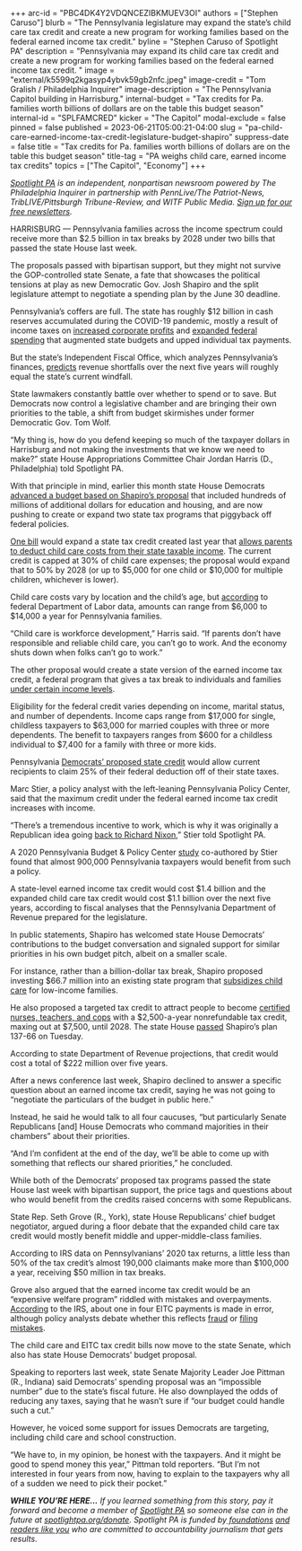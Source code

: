 +++
arc-id = "PBC4DK4Y2VDQNCEZIBKMUEV3OI"
authors = ["Stephen Caruso"]
blurb = "The Pennsylvania legislature may expand the state’s child care tax credit and create a new program for working families based on the federal earned income tax credit."
byline = "Stephen Caruso of Spotlight PA"
description = "Pennsylvania may expand its child care tax credit and create a new program for working families based on the federal earned income tax credit. "
image = "external/k5599q2kgasyp4ybvk59gb2nfc.jpeg"
image-credit = "Tom Gralish / Philadelphia Inquirer"
image-description = "The Pennsylvania Capitol building in Harrisburg."
internal-budget = "Tax credits for Pa. families worth billions of dollars are on the table this budget season"
internal-id = "SPLFAMCRED"
kicker = "The Capitol"
modal-exclude = false
pinned = false
published = 2023-06-21T05:00:21-04:00
slug = "pa-child-care-earned-income-tax-credit-legislature-budget-shapiro"
suppress-date = false
title = "Tax credits for Pa. families worth billions of dollars are on the table this budget season"
title-tag = "PA weighs child care, earned income tax credits"
topics = ["The Capitol", "Economy"]
+++

<a href="https://www.spotlightpa.org/"><i>Spotlight PA</i></a><i> is an independent, nonpartisan newsroom powered by The Philadelphia Inquirer in partnership with PennLive/The Patriot-News, TribLIVE/Pittsburgh Tribune-Review, and WITF Public Media. </i><a href="https://www.spotlightpa.org/newsletters"><i>Sign up for our free newsletters</i></a><i>.</i>

HARRISBURG — Pennsylvania families across the income spectrum could receive more than $2.5 billion in tax breaks by 2028 under two bills that passed the state House last week.

The proposals passed with bipartisan support, but they might not survive the GOP-controlled state Senate, a fate that showcases the political tensions at play as new Democratic Gov. Josh Shapiro and the split legislature attempt to negotiate a spending plan by the June 30 deadline.

Pennsylvania’s coffers are full. The state has roughly $12 billion in cash reserves accumulated during the COVID-19 pandemic, mostly a result of income taxes on <a href="https://fred.stlouisfed.org/series/CP">increased corporate profits</a> and <a href="https://web.archive.org/20230419152002/http://www.ifo.state.pa.us/download.cfm?file=Resources/Documents/PMTA_Presentation_April_2023.pdf">expanded federal spending</a> that augmented state budgets and upped individual tax payments.

<script src="https://www.spotlightpa.org/embed.js" async></script><div data-spl-embed-version="1" data-spl-src="https://www.spotlightpa.org/embeds/newsletter/"></div>


But the state’s Independent Fiscal Office, which analyzes Pennsylvania’s finances, <a href="https://web.archive.org/20230117135441/http://www.ifo.state.pa.us/download.cfm?file=Resources/Documents/Five_Year_Outlook_Presentation_2022.pdf">predicts</a> revenue shortfalls over the next five years will roughly equal the state’s current windfall.

State lawmakers constantly battle over whether to spend or to save. But Democrats now control a legislative chamber and are bringing their own priorities to the table, a shift from budget skirmishes under former Democratic Gov. Tom Wolf.

“My thing is, how do you defend keeping so much of the taxpayer dollars in Harrisburg and not making the investments that we know we need to make?” state House Appropriations Committee Chair Jordan Harris (D., Philadelphia) told Spotlight PA.

With that principle in mind, earlier this month state House Democrats <a href="https://www.spotlightpa.org/news/2023/06/pa-education-spending-legislature-budget-josh-shapiro/">advanced a budget based on Shapiro’s proposal</a> that included hundreds of millions of additional dollars for education and housing, and are now pushing to create or expand two state tax programs that piggyback off federal policies.

<a href="https://www.legis.state.pa.us/cfdocs/billInfo/billInfo.cfm?sYear=2023&sInd=0&body=H&type=B&bn=1259">One bill</a> would expand a state tax credit created last year that <a href="https://www.spotlightpa.org/news/2022/07/pennsylvania-child-care-tax-credit-explainer/">allows parents to deduct child care costs from their state taxable income</a>. The current credit is capped at 30% of child care expenses; the proposal would expand that to 50% by 2028 (or up to $5,000 for one child or $10,000 for multiple children, whichever is lower).

Child care costs vary by location and the child’s age, but <a href="https://www.dol.gov/agencies/wb/topics/childcare/price-by-age-care-setting">according</a> to federal Department of Labor data, amounts can range from $6,000 to $14,000 a year for Pennsylvania families.

“Child care is workforce development,” Harris said. “If parents don’t have responsible and reliable child care, you can’t go to work. And the economy shuts down when folks can’t go to work.”

The other proposal would create a state version of the earned income tax credit, a federal program that gives a tax break to individuals and families <a href="https://www.irs.gov/credits-deductions/individuals/earned-income-tax-credit/earned-income-and-earned-income-tax-credit-eitc-tables#EITC%20Tables">under certain income levels</a>.

Eligibility for the federal credit varies depending on income, marital status, and number of dependents. Income caps range from $17,000 for single, childless taxpayers to $63,000 for married couples with three or more dependents. The benefit to taxpayers ranges from $600 for a childless individual to $7,400 for a family with three or more kids.

Pennsylvania <a href="https://www.legis.state.pa.us/cfdocs/billInfo/billInfo.cfm?sYear=2023&sInd=0&body=H&type=B&bn=1272">Democrats’ proposed state credit</a> would allow current recipients to claim 25% of their federal deduction off of their state taxes.

Marc Stier, a policy analyst with the left-leaning Pennsylvania Policy Center, said that the maximum credit under the federal earned income tax credit increases with income.

“There’s a tremendous incentive to work, which is why it was originally a Republican idea going <a href="https://kansaspress.ku.edu/blog/2021/02/25/child-poverty-and-richard-nixons-family-security-act/">back to Richard Nixon</a>,” Stier told Spotlight PA.

A 2020 Pennsylvania Budget &amp; Policy Center <a href="https://web.archive.org/20230402113636/https://krc-pbpc.org/wp-content/uploads/State-EITC.pdf">study</a> co-authored by Stier found that almost 900,000 Pennsylvania taxpayers would benefit from such a policy.

A state-level earned income tax credit would cost $1.4 billion and the expanded child care tax credit would cost $1.1 billion over the next five years, according to fiscal analyses that the Pennsylvania Department of Revenue prepared for the legislature.

In public statements, Shapiro has welcomed state House Democrats’ contributions to the budget conversation and signaled support for similar priorities in his own budget pitch, albeit on a smaller scale.

For instance, rather than a billion-dollar tax break, Shapiro proposed investing $66.7 million into an existing state program that <a href="https://www.dhs.pa.gov/Services/Children/Pages/Child-Care-Works-Program.aspx">subsidizes child care</a> for low-income families.

He also proposed a targeted tax credit to attract people to become <a href="https://www.spotlightpa.org/news/2023/05/tax-credit-shapiro-teachers-nurses-cops-harrisburg/">certified nurses, teachers, and cops</a> with a $2,500-a-year nonrefundable tax credit, maxing out at $7,500, until 2028. The state House <a href="https://www.legis.state.pa.us/cfdocs/billInfo/billInfo.cfm?sYear=2023&sInd=0&body=H&type=B&bn=1249">passed</a> Shapiro’s plan 137-66 on Tuesday.

According to state Department of Revenue projections, that credit would cost a total of $222 million over five years.

After a news conference last week, Shapiro declined to answer a specific question about an earned income tax credit, saying he was not going to “negotiate the particulars of the budget in public here.”

Instead, he said he would talk to all four caucuses, “but particularly Senate Republicans [and] House Democrats who command majorities in their chambers” about their priorities.

“And I’m confident at the end of the day, we’ll be able to come up with something that reflects our shared priorities,” he concluded.

While both of the Democrats’ proposed tax programs passed the state House last week with bipartisan support, the price tags and questions about who would benefit from the credits raised concerns with some Republicans.

State Rep. Seth Grove (R., York), state House Republicans’ chief budget negotiator, argued during a floor debate that the expanded child care tax credit would mostly benefit middle and upper-middle-class families.

According to IRS data on Pennsylvanians’ 2020 tax returns, a little less than 50% of the tax credit’s almost 190,000 claimants make more than $100,000 a year, receiving $50 million in tax breaks.

Grove also argued that the earned income tax credit would be an “expensive welfare program” riddled with mistakes and overpayments. <a href="https://www.eitc.irs.gov/tax-preparer-toolkit/frequently-asked-questions/fraud/fraud">According</a> to the IRS, about one in four EITC payments is made in error, although policy analysts debate whether this reflects <a href="https://budgetbook.heritage.org/income-security/reduce-fraud-earned-income-tax-credit/">fraud</a> or <a href="https://www.cbpp.org/research/federal-tax/reducing-overpayments-in-the-earned-income-tax-credit">filing mistakes</a>.

<script src="https://www.spotlightpa.org/embed.js" async></script><div data-spl-embed-version="1" data-spl-src="https://www.spotlightpa.org/embeds/donate/"></div>


The child care and EITC tax credit bills now move to the state Senate, which also has state House Democrats’ budget proposal.

Speaking to reporters last week, state Senate Majority Leader Joe Pittman (R., Indiana) said Democrats’ spending proposal was an “impossible number” due to the state’s fiscal future. He also downplayed the odds of reducing any taxes, saying that he wasn’t sure if “our budget could handle such a cut.”

However, he voiced some support for issues Democrats are targeting, including child care and school construction.

“We have to, in my opinion, be honest with the taxpayers. And it might be good to spend money this year,” Pittman told reporters. “But I’m not interested in four years from now, having to explain to the taxpayers why all of a sudden we need to pick their pocket.”

<i><b>WHILE YOU’RE HERE...</b></i><i> If you learned something from this story, pay it forward and become a member of </i><a href="https://www.spotlightpa.org/"><i>Spotlight PA</i></a><i> so someone else can in the future at </i><a href="https://www.spotlightpa.org/donate"><i>spotlightpa.org/donate</i></a><i>. Spotlight PA is funded by</i><a href="https://www.spotlightpa.org/support"><i> foundations</i></a><i> </i><a href="https://www.spotlightpa.org/support"><i>and readers like you</i></a><i> who are committed to accountability journalism that gets results.</i>
